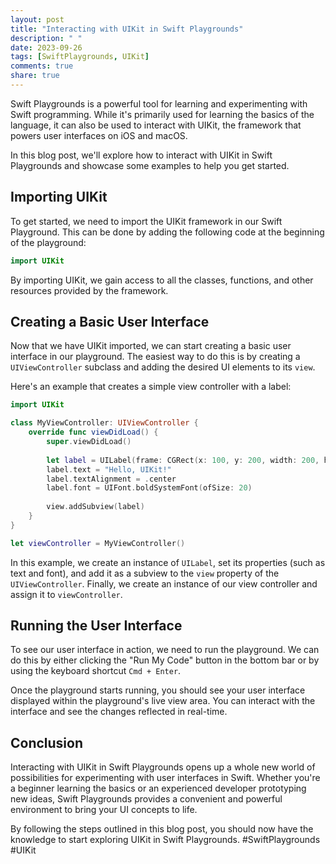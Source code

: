 ```yaml
---
layout: post
title: "Interacting with UIKit in Swift Playgrounds"
description: " "
date: 2023-09-26
tags: [SwiftPlaygrounds, UIKit]
comments: true
share: true
---
```


Swift Playgrounds is a powerful tool for learning and experimenting with Swift programming. While it's primarily used for learning the basics of the language, it can also be used to interact with UIKit, the framework that powers user interfaces on iOS and macOS.

In this blog post, we'll explore how to interact with UIKit in Swift Playgrounds and showcase some examples to help you get started.

## Importing UIKit

To get started, we need to import the UIKit framework in our Swift Playground. This can be done by adding the following code at the beginning of the playground:

```swift
import UIKit
```

By importing UIKit, we gain access to all the classes, functions, and other resources provided by the framework.

## Creating a Basic User Interface

Now that we have UIKit imported, we can start creating a basic user interface in our playground. The easiest way to do this is by creating a `UIViewController` subclass and adding the desired UI elements to its `view`.

Here's an example that creates a simple view controller with a label:

```swift
import UIKit

class MyViewController: UIViewController {
    override func viewDidLoad() {
        super.viewDidLoad()
        
        let label = UILabel(frame: CGRect(x: 100, y: 200, width: 200, height: 50))
        label.text = "Hello, UIKit!"
        label.textAlignment = .center
        label.font = UIFont.boldSystemFont(ofSize: 20)
        
        view.addSubview(label)
    }
}

let viewController = MyViewController()
```

In this example, we create an instance of `UILabel`, set its properties (such as text and font), and add it as a subview to the `view` property of the `UIViewController`. Finally, we create an instance of our view controller and assign it to `viewController`.

## Running the User Interface

To see our user interface in action, we need to run the playground. We can do this by either clicking the "Run My Code" button in the bottom bar or by using the keyboard shortcut `Cmd + Enter`.

Once the playground starts running, you should see your user interface displayed within the playground's live view area. You can interact with the interface and see the changes reflected in real-time.

## Conclusion

Interacting with UIKit in Swift Playgrounds opens up a whole new world of possibilities for experimenting with user interfaces in Swift. Whether you're a beginner learning the basics or an experienced developer prototyping new ideas, Swift Playgrounds provides a convenient and powerful environment to bring your UI concepts to life.

By following the steps outlined in this blog post, you should now have the knowledge to start exploring UIKit in Swift Playgrounds. #SwiftPlaygrounds #UIKit
